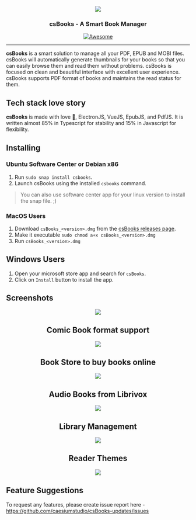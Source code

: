 <div align="center" style="width: 100%;">
<img src= "https://caesiumstudio.github.io/csBooks-updates/assets/screenshots/msfg.png"/>
</div>
<p align="center" style="width:100%">
  <h3 align="center">csBooks - A Smart Book Manager</h3>
</p>

<p align="center">
    <a href="https://github.com/sindresorhus/awesome-electron"><img alt="Awesome" src="https://cdn.rawgit.com/sindresorhus/awesome/d7305f38d29fed78fa85652e3a63e154dd8e8829/media/badge.svg"></a>
</p>

---

**csBooks** is a smart solution to manage all your PDF, EPUB and MOBI files. csBooks will automatically generate thumbnails for your books so that you can easily browse them and read them without problems. csBooks is focused on clean and beautiful interface with excellent user experience. csBooks supports PDF format of books and maintains the read status for them.

## Tech stack love story

**csBooks** is made with love :sparkling_heart:, ElectronJS, VueJS, EpubJS, and PdfJS. It is written almost 85% in Typescript for stability and 15% in Javascript for flexibility.

## Installing

### Ubuntu Software Center or Debian x86

1. Run `sudo snap install csbooks`.
2. Launch csBooks using the installed `csbooks` command.

> You can also use software center app for your linux version to install the snap file. ;)

### MacOS Users

1. Download `csBooks_<version>.dmg` from the [csBooks releases page](https://github.com/caesiumstudio/csBooks-updates/releases).
2. Make it executable `sudo chmod a+x csBooks_<version>.dmg`
3. Run `csBooks_<version>.dmg`

## Windows Users

1. Open your microsoft store app and search for `csBooks`.
2. Click on `Install` button to install the app.

## Screenshots

<div align="center">
<img src="https://caesiumstudio.github.io/csBooks-updates/assets/screenshots/msfg.png">
<h2>Comic Book format support</h2>
<img src="https://caesiumstudio.github.io/csBooks-updates/assets/screenshots/1.jpg">
<h2>Book Store to buy books online</h2>
<img src="https://caesiumstudio.github.io/csBooks-updates/assets/screenshots/2.jpg">
<h2>Audio Books from Librivox</h2>
<img src="https://caesiumstudio.github.io/csBooks-updates/assets/screenshots/3.jpg">
<h2>Library Management</h2>
<img src="https://caesiumstudio.github.io/csBooks-updates/assets/screenshots/4.jpg">
<h2>Reader Themes</h2>
<img src="https://caesiumstudio.github.io/csBooks-updates/assets/screenshots/5.jpg">
</div>

## Feature Suggestions

To request any features, please create issue report here - https://github.com/caesiumstudio/csBooks-updates/issues
